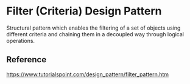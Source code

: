 # Filter (Criteria) Design Pattern
Structural pattern which enables the
filtering of a set of objects using
different criteria and chaining them
in a decoupled way through logical
operations.

## Reference
https://www.tutorialspoint.com/design_pattern/filter_pattern.htm

